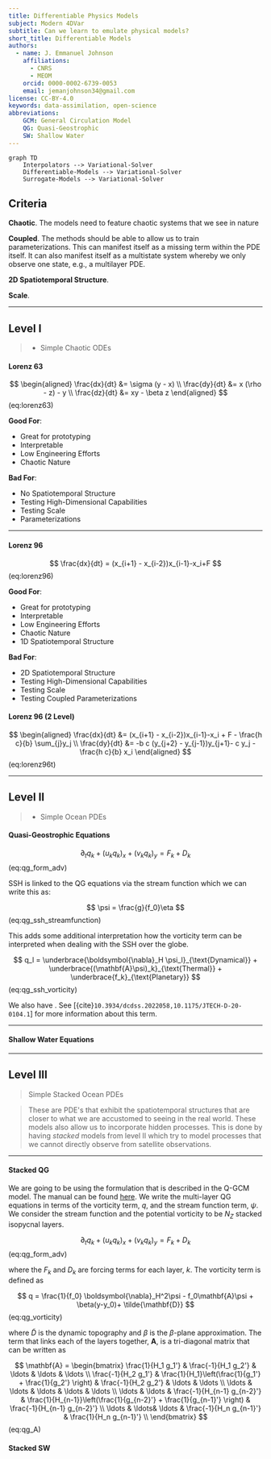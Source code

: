 ```yaml
---
title: Differentiable Physics Models
subject: Modern 4DVar
subtitle: Can we learn to emulate physical models?
short_title: Differentiable Models
authors:
  - name: J. Emmanuel Johnson
    affiliations:
      - CNRS
      - MEOM
    orcid: 0000-0002-6739-0053
    email: jemanjohnson34@gmail.com
license: CC-BY-4.0
keywords: data-assimilation, open-science
abbreviations:
    GCM: General Circulation Model
    QG: Quasi-Geostrophic
    SW: Shallow Water
---
```


```{mermaid}
graph TD
    Interpolators --> Variational-Solver
    Differentiable-Models --> Variational-Solver
    Surrogate-Models --> Variational-Solver
```



## Criteria


**Chaotic**.
The models need to feature chaotic systems that we see in nature

**Coupled**. 
The methods should be able to allow us to train parameterizations.
This can manifest itself as a missing term within the PDE itself.
It can also manifest itself as a multistate system whereby we only observe one state, e.g., a multilayer PDE.

**2D Spatiotemporal Structure**.

**Scale**.


---
## Level I 

> - Simple Chaotic ODEs

#### Lorenz 63

$$
\begin{aligned}
\frac{dx}{dt} &= \sigma (y - x) \\
\frac{dy}{dt} &= x (\rho - z) - y \\
\frac{dz}{dt} &= xy - \beta z
\end{aligned}
$$ (eq:lorenz63)


**Good For**:
* Great for prototyping
* Interpretable
* Low Engineering Efforts
* Chaotic Nature

**Bad For**:
* No Spatiotemporal Structure
* Testing High-Dimensional Capabilities
* Testing Scale 
* Parameterizations


---
#### Lorenz 96

$$
\frac{dx}{dt} = (x_{i+1} - x_{i-2})x_{i-1}-x_i+F
$$ (eq:lorenz96)

**Good For**:
* Great for prototyping
* Interpretable
* Low Engineering Efforts
* Chaotic Nature
* 1D Spatiotemporal Structure

**Bad For**:
* 2D Spatiotemporal Structure
* Testing High-Dimensional Capabilities
* Testing Scale 
* Testing Coupled Parameterizations



#### Lorenz 96 (2 Level)

$$
\begin{aligned}
\frac{dx}{dt} &= (x_{i+1} - x_{i-2})x_{i-1}-x_i + F - \frac{h c}{b} \sum_{j}y_j \\
\frac{dy}{dt} &= -b c (y_{j+2} - y_{j-1})y_{j+1}- c y_j  - \frac{h c}{b} x_i 
\end{aligned}
$$ (eq:lorenz96t)


---
## Level II 

> - Simple Ocean PDEs

#### Quasi-Geostrophic Equations

$$
\partial_t q_k + (u_kq_k)_x + (v_kq_k)_y = F_k + D_k
$$ (eq:qg_form_adv)

SSH is linked to the QG equations via the stream function which we can write this as:

$$
\psi = \frac{g}{f_0}\eta
$$ (eq:qg_ssh_streamfunction)

This adds some additional interpretation how the vorticity term can be interpreted when dealing with the SSH over the globe.

$$
q_l = 
\underbrace{\boldsymbol{\nabla}_H \psi_l}_{\text{Dynamical}} +
\underbrace{(\mathbf{A}\psi)_k}_{\text{Thermal}} +
\underbrace{f_k}_{\text{Planetary}}
$$ (eq:qg_ssh_vorticity)

We also have . See [{cite}`10.3934/dcdss.2022058,10.1175/JTECH-D-20-0104.1`] for more information about this term.



---
#### Shallow Water Equations



---

## Level III

>  Simple Stacked Ocean PDEs

> These are PDE's that exhibit the spatiotemporal structures that are closer to what we are accustomed to seeing in the real world.
> These models also allow us to incorporate hidden processes.
> This is done by having *stacked* models from level II which try to model processes that we cannot directly observe from satellite observations.



---
#### Stacked QG

We are going to be using the formulation that is described in the Q-GCM model. The manual can be found [here](). We write the multi-layer QG equations in terms of the vorticity term, $q$, and the stream function term, $\psi$. We consider the stream function and the potential vorticity to be $N_Z$ stacked  isopycnal layers.


$$
\partial_t q_k + (u_kq_k)_x + (v_kq_k)_y = F_k + D_k
$$ (eq:qg_form_adv)

where the $F_k$ and $D_k$ are forcing terms for each layer, $k$.  The vorticity term is defined as

$$
q = 
\frac{1}{f_0} \boldsymbol{\nabla}_H^2\psi -
f_0\mathbf{A}\psi + \beta(y-y_0)+ \tilde{\mathbf{D}}
$$ (eq:qg_vorticity)

where $\tilde{D}$ is the dynamic topography and $\beta$ is the $\beta$-plane approximation. The term that links each of the layers together, $\mathbf{A}$, is a tri-diagonal matrix that can be written as

$$
\mathbf{A} =
\begin{bmatrix}
\frac{1}{H_1 g_1'} & \frac{-1}{H_1 g_2'} & \ldots & \ldots & \ldots  \\
\frac{-1}{H_2 g_1'} & \frac{1}{H_1}\left(\frac{1}{g_1'} + \frac{1}{g_2'} \right) & \frac{-1}{H_2 g_2'} & \ldots & \ldots  \\
\ldots & \ldots & \ldots & \ldots & \ldots \\
\ldots & \ldots & \frac{-1}{H_{n-1} g_{n-2}'} & \frac{1}{H_{n-1}}\left(\frac{1}{g_{n-2}'} + \frac{1}{g_{n-1}'} \right) & \frac{-1}{H_{n-1} g_{n-2}'}  \\
\ldots & \ldots& \ldots & \frac{-1}{H_n g_{n-1}'} & \frac{1}{H_n g_{n-1}'}   \\
\end{bmatrix}
$$ (eq:qg_A)



#### Stacked SW